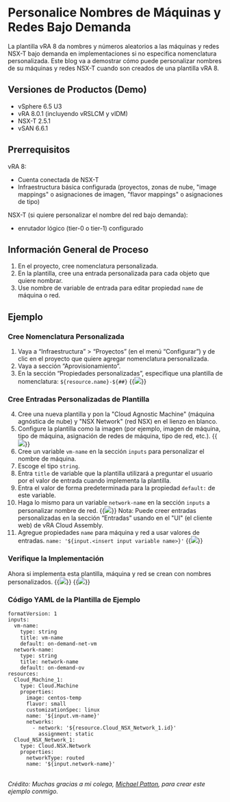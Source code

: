 # Personalice Nombres de Máquinas y Redes Bajo Demanda


La plantilla vRA 8 da nombres y números aleatorios a las máquinas y redes NSX-T bajo demanda en implementaciones si no especifica nomenclatura personalizada. Este blog va a demostrar cómo puede personalizar nombres de su máquinas y redes NSX-T cuando son creados de una plantilla vRA 8. 


## Versiones de Productos (Demo)
* vSphere 6.5 U3
* vRA 8.0.1 (incluyendo vRSLCM y vIDM)
* NSX-T 2.5.1
* vSAN 6.6.1

## Prerrequisitos
vRA 8:
* Cuenta conectada de NSX-T
* Infraestructura básica configurada (proyectos, zonas de nube, "image mappings" o asignaciones de imagen, "flavor mappings" o asignaciones de tipo)

NSX-T (si quiere personalizar el nombre del red bajo demanda):
* enrutador lógico (tier-0 o tier-1) configurado 


## Información General de Proceso 
1. En el proyecto, cree nomenclatura personalizada. 
2. En la plantilla, cree una entrada personalizada para cada objeto que quiere nombrar. 
3. Use nombre de variable de entrada para editar propiedad `name` de máquina o red.

## Ejemplo

### Cree Nomenclatura Personalizada
1. Vaya a “Infraestructura” > “Proyectos” (en el menú “Configurar”) y de clic en el proyecto que quiere agregar nomenclatura personalizada.
2. Vaya a sección “Aprovisionamiento”.
3. En la sección “Propiedades personalizadas”, especifique una plantilla de nomenclatura: `${resource.name}-${##}`
{{<image src="step3.png" linked="true">}}

### Cree Entradas Personalizadas de Plantilla 
4. Cree una nueva plantilla y pon la "Cloud Agnostic Machine" (máquina agnóstica de nube) y "NSX Network" (red NSX) en el lienzo en blanco.
5. Configure la plantilla como la imagen (por ejemplo, imagen de máquina, tipo de máquina, asignación de redes de máquina, tipo de red, etc.).
{{<image src="step5.png" linked="true">}}
6. Cree un variable `vm-name` en la sección `inputs` para personalizar el nombre de máquina.
7. Escoge el tipo `string`.
8. Entra `title` de variable que la plantilla utilizará a preguntar el usuario por el valor de entrada cuando implementa la plantilla.
9. Entra el valor de forma predeterminada para la propiedad `default:` de este variable.
10. Haga lo mismo para un variable `network-name` en la sección `inputs` a personalizar nombre de red.
{{<image src="step10.png" linked="true">}}
Nota: Puede creer entradas personalizadas en la sección “Entradas” usando en el "UI" (el cliente web) de vRA Cloud Assembly. 
11. Agregue propiedades `name` para máquina y red a usar valores de entradas. 
`name: '${input.<insert input variable name>}'`
{{<image src="step11.png" linked="true">}}

### Verifique la Implementación 
Ahora si implementa esta plantilla, máquina y red se crean con nombres personalizados. 
{{<image src="step12.png" linked="true">}}
{{<image src="step12-1.png" linked="true">}}

### Código YAML de la Plantilla de Ejemplo 
```
formatVersion: 1
inputs:
  vm-name:
    type: string
    title: vm-name
    default: on-demand-net-vm
  network-name:
    type: string
    title: network-name
    default: on-demand-ov
resources:
  Cloud_Machine_1:
    type: Cloud.Machine
    properties:
      image: centos-temp
      flavor: small
      customizationSpec: linux
      name: '${input.vm-name}'
      networks:
        - network: '${resource.Cloud_NSX_Network_1.id}'
          assignment: static
  Cloud_NSX_Network_1:
    type: Cloud.NSX.Network
    properties:
      networkType: routed
      name: '${input.network-name}'
```
<br>
<i>Crédito: Muchas gracias a mi colega, <a href="https://www.linkedin.com/in/pattonmichael/" target="_blank" rel="noopener noreferrer">Michael Patton</a>, para crear este ejemplo conmigo.</i> 
